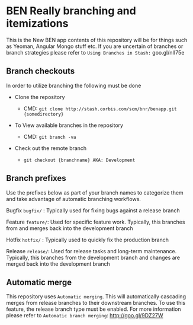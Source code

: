 BEN Really branching and itemizations
=====================================

This is the New BEN app contents of this repository will be for things such as Yeoman, Angular Mongo stuff etc. 
If you are uncertain of branches or branch strategies please refer to `Using Branches in Stash:` goo.gl/nII75e


Branch checkouts
----------------

In order to utilize branching the following must be done

 * Clone the repository
 	* CMD: `git clone http://stash.corbis.com/scm/bnr/benapp.git {somedirectory}`

 * To View available branches in the repository
 	* CMD: `git branch -va`

 * Check out the remote branch
 	* `git checkout {branchname} AKA: Development`


Branch prefixes
---------------

Use the prefixes below as part of your branch names to categorize them and take advantage of automatic branching 
workflows.

Bugfix  `bugfix/` : Typically used for fixing bugs against a release branch

Feature `feature/`: Used for specific feature work. Typically, this branches from and merges back into the 
					development branch

Hotfix  `hotfix/` : Typically used to quickly fix the production branch

Release `release/`: Used for release tasks and long-term maintenance. Typically, this branches from the development 
					branch and changes are merged back into the development branch


Automatic merge
---------------

This repository uses `Automatic merging`. This will automatically cascading merges from release branches to their 
downstream branches. To use this feature, the release branch type must be enabled. For more information please refer 
to `Automatic branch merging`: http://goo.gl/9DZ27W